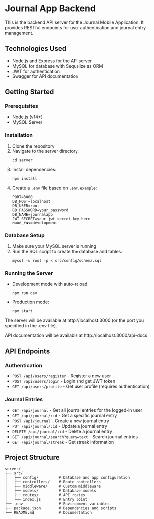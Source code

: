 # Journal App Backend

This is the backend API server for the Journal Mobile Application. It provides RESTful endpoints for user authentication and journal entry management.

## Technologies Used

- Node.js and Express for the API server
- MySQL for database with Sequelize as ORM
- JWT for authentication
- Swagger for API documentation

## Getting Started

### Prerequisites

- Node.js (v14+)
- MySQL Server

### Installation

1. Clone the repository
2. Navigate to the server directory:
   ```
   cd server
   ```
3. Install dependencies:
   ```
   npm install
   ```
4. Create a `.env` file based on `.env.example`:
   ```
   PORT=3000
   DB_HOST=localhost
   DB_USER=root
   DB_PASSWORD=your_password
   DB_NAME=journalapp
   JWT_SECRET=your_jwt_secret_key_here
   NODE_ENV=development
   ```
   
### Database Setup

1. Make sure your MySQL server is running
2. Run the SQL script to create the database and tables:
   ```
   mysql -u root -p < src/config/schema.sql
   ```
   
### Running the Server

- Development mode with auto-reload:
  ```
  npm run dev
  ```
  
- Production mode:
  ```
  npm start
  ```

The server will be available at http://localhost:3000 (or the port you specified in the .env file).

API documentation will be available at http://localhost:3000/api-docs

## API Endpoints

### Authentication

- `POST /api/users/register` - Register a new user
- `POST /api/users/login` - Login and get JWT token
- `GET /api/users/profile` - Get user profile (requires authentication)

### Journal Entries

- `GET /api/journal` - Get all journal entries for the logged-in user
- `GET /api/journal/:id` - Get a specific journal entry
- `POST /api/journal` - Create a new journal entry
- `PUT /api/journal/:id` - Update a journal entry
- `DELETE /api/journal/:id` - Delete a journal entry
- `GET /api/journal/search?query=text` - Search journal entries
- `GET /api/journal/streak` - Get streak information

## Project Structure

```
server/
├── src/
│   ├── config/         # Database and app configuration
│   ├── controllers/    # Route controllers
│   ├── middleware/     # Custom middleware
│   ├── models/         # Database models
│   ├── routes/         # API routes
│   └── index.js        # Entry point
├── .env                # Environment variables
├── package.json        # Dependencies and scripts
└── README.md           # Documentation
``` 